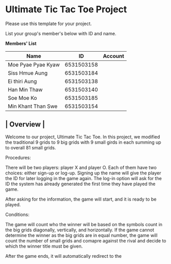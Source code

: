 Ultimate Tic Tac Toe Project
=============
Please use this template for your project.

List your group's member's below with ID and name.

<b> Members' List </b>

|       Name          |      ID        |   Account  |
|---------------------|----------------|------------|
| Moe Pyae Pyae Kyaw  |   6531503158   |            |
| Siss Hmue Aung      |   6531503184   |            |
| Ei thiri Aung       |   6531503138   |            |
| Han Min Thaw        |   6531503140   |            |
| Soe Moe Ko          |   6531503185   |            |
| Min Khant Than Swe  |   6531503154   |            |

| Overview |
------------

Welcome to our project, Ultimate Tic Tac Toe. In this project, we modified the traditional 9 grids to 9 big grids with 9 small girds in each summing up to overall 81 small grids. 

Procedures:

There will be two players: player X and player O. Each of them have two choices: either sign-up or log-up. Signing up the name will give the player the ID for later logging in the game again. The log-in option will ask for the ID the system has already generated the first time they have played the game.

After asking for the information, the game will start, and it is ready to be played. 

Conditions:

The game will count who the winner will be based on the symbols count in the big grids diagonally, vertically, and horizontally. If the game cannot determine the winner as the big grids are in equal number, the game will count the number of small grids and comapre against the rival and decide to which the winner title must be given.

After the game ends, it will automatically redirect to the 
